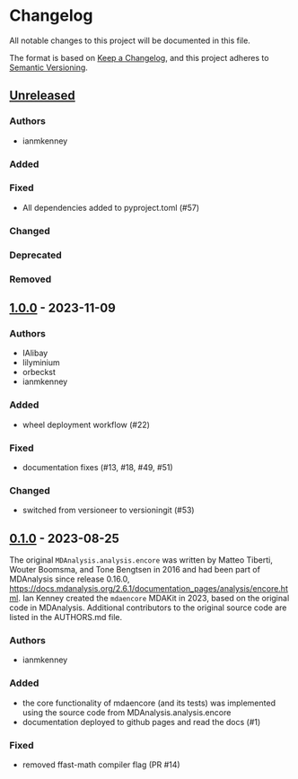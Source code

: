 # Changelog
All notable changes to this project will be documented in this file.

The format is based on [Keep a Changelog](https://keepachangelog.com/en/1.0.0/),
and this project adheres to [Semantic Versioning](https://semver.org/spec/v2.0.0.html).

<!--
The rules for this file:
  * entries are sorted newest-first.
  * summarize sets of changes - don't reproduce every git log comment here.
  * don't ever delete anything.
  * keep the format consistent:
    * do not use tabs but use spaces for formatting
    * 79 char width
    * YYYY-MM-DD date format (following ISO 8601)
  * accompany each entry with github issue/PR number (Issue #xyz)
-->

## [Unreleased]

### Authors
- ianmkenney

### Added
<!-- Added functionality -->

### Fixed
- All dependencies added to pyproject.toml (#57)

### Changed
<!-- Changes in existing functionality -->

### Deprecated
<!-- Soon-to-be removed features -->

### Removed
<!-- Removed features -->

## [1.0.0] - 2023-11-09

### Authors
- IAlibay
- lilyminium
- orbeckst
- ianmkenney

### Added
- wheel deployment workflow (#22)

### Fixed
- documentation fixes (#13, #18, #49, #51)

### Changed
- switched from versioneer to versioningit (#53)

## [0.1.0] - 2023-08-25

The original `MDAnalysis.analysis.encore` was written by Matteo Tiberti,
Wouter Boomsma, and Tone Bengtsen in 2016 and had been part of MDAnalysis
since release 0.16.0,
https://docs.mdanalysis.org/2.6.1/documentation_pages/analysis/encore.html.
Ian Kenney created the `mdaencore` MDAKit in 2023, based on the original code
in MDAnalysis. Additional contributors to the original source code are listed
in the AUTHORS.md file.

### Authors
- ianmkenney

### Added
- the core functionality of mdaencore (and its tests) was implemented
  using the source code from MDAnalysis.analysis.encore
- documentation deployed to github pages and read the docs (#1)

### Fixed
- removed ffast-math compiler flag (PR #14)


[Unreleased]: https://github.com/MDAnalysis/mdaencore/compare/1.0.0...HEAD
[1.0.0]: https://github.com/MDAnalysis/mdaencore/compare/0.1.0...1.0.0
[0.1.0]: https://github.com/MDAnalysis/mdaencore/releases/tag/0.1.0
